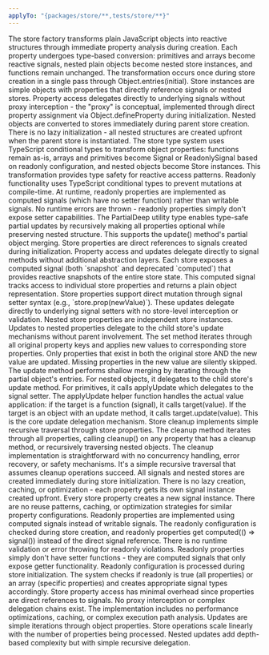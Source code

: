 ```yaml
---
applyTo: "{packages/store/**,tests/store/**}"
---
```


<technical-internals>
  <store-architecture>
    <simple-reactive-proxy>
      <property-transformation>
        The store factory transforms plain JavaScript objects into reactive structures through immediate property analysis during creation. Each property undergoes type-based conversion: primitives and arrays become reactive signals, nested plain objects become nested store instances, and functions remain unchanged. The transformation occurs once during store creation in a single pass through Object.entries(initial).
      </property-transformation>
      <direct-property-delegation>
        Store instances are simple objects with properties that directly reference signals or nested stores. Property access delegates directly to underlying signals without proxy interception - the "proxy" is conceptual, implemented through direct property assignment via Object.defineProperty during initialization.
      </direct-property-delegation>
      <immediate-nested-creation>
        Nested objects are converted to stores immediately during parent store creation. There is no lazy initialization - all nested structures are created upfront when the parent store is instantiated.
      </immediate-nested-creation>
    </simple-reactive-proxy>
    <type-system-integration>
      <conditional-type-mapping>
        The store type system uses TypeScript conditional types to transform object properties: functions remain as-is, arrays and primitives become Signal<T> or ReadonlySignal<T> based on readonly configuration, and nested objects become Store<T> instances. This transformation provides type safety for reactive access patterns.
      </conditional-type-mapping>
      <readonly-type-enforcement>
        Readonly functionality uses TypeScript conditional types to prevent mutations at compile-time. At runtime, readonly properties are implemented as computed signals (which have no setter function) rather than writable signals. No runtime errors are thrown - readonly properties simply don't expose setter capabilities.
      </readonly-type-enforcement>
      <partial-deep-updates>
        The PartialDeep utility type enables type-safe partial updates by recursively making all properties optional while preserving nested structure. This supports the update() method's partial object merging.
      </partial-deep-updates>
    </type-system-integration>
    <signal-integration>
      <direct-signal-delegation>
        Store properties are direct references to signals created during initialization. Property access and updates delegate directly to signal methods without additional abstraction layers.
      </direct-signal-delegation>
      <snapshot-computed-signal>
        Each store exposes a computed signal (both `snapshot` and deprecated `computed`) that provides reactive snapshots of the entire store state. This computed signal tracks access to individual store properties and returns a plain object representation.
      </snapshot-computed-signal>
    </signal-integration>
  </store-architecture>
  <update-mechanisms>
    <direct-property-updates>
      <individual-property-mutation>
        Store properties support direct mutation through signal setter syntax (e.g., `store.prop(newValue)`). These updates delegate directly to underlying signal setters with no store-level interception or validation.
      </individual-property-mutation>
      <nested-property-delegation>
        Nested store properties are independent store instances. Updates to nested properties delegate to the child store's update mechanisms without parent involvement.
      </nested-property-delegation>
    </direct-property-updates>
    <bulk-update-operations>
      <set-method-implementation>
        The set method iterates through all original property keys and applies new values to corresponding store properties. Only properties that exist in both the original store AND the new value are updated. Missing properties in the new value are silently skipped.
      </set-method-implementation>
      <update-method-implementation>
        The update method performs shallow merging by iterating through the partial object's entries. For nested objects, it delegates to the child store's update method. For primitives, it calls applyUpdate which delegates to the signal setter.
      </update-method-implementation>
      <apply-update-helper>
        The applyUpdate helper function handles the actual value application: if the target is a function (signal), it calls target(value). If the target is an object with an update method, it calls target.update(value). This is the core update delegation mechanism.
      </apply-update-helper>
    </bulk-update-operations>
  </update-mechanisms>
  <memory-management>
    <simple-cleanup-system>
      <recursive-cleanup-traversal>
        Store cleanup implements simple recursive traversal through store properties. The cleanup method iterates through all properties, calling cleanup() on any property that has a cleanup method, or recursively traversing nested objects.
      </recursive-cleanup-traversal>
      <no-safety-mechanisms>
        The cleanup implementation is straightforward with no concurrency handling, error recovery, or safety mechanisms. It's a simple recursive traversal that assumes cleanup operations succeed.
      </no-safety-mechanisms>
    </simple-cleanup-system>
    <immediate-resource-creation>
      <no-lazy-initialization>
        All signals and nested stores are created immediately during store initialization. There is no lazy creation, caching, or optimization - each property gets its own signal instance created upfront.
      </no-lazy-initialization>
      <no-reuse-patterns>
        Every store property creates a new signal instance. There are no reuse patterns, caching, or optimization strategies for similar property configurations.
      </no-reuse-patterns>
    </immediate-resource-creation>
  </memory-management>
  <readonly-system>
    <simple-readonly-implementation>
      <computed-signal-approach>
        Readonly properties are implemented using computed signals instead of writable signals. The readonly configuration is checked during store creation, and readonly properties get computed(() => signal()) instead of the direct signal reference.
      </computed-signal-approach>
      <no-runtime-validation>
        There is no runtime validation or error throwing for readonly violations. Readonly properties simply don't have setter functions - they are computed signals that only expose getter functionality.
      </no-runtime-validation>
      <configuration-processing>
        Readonly configuration is processed during store initialization. The system checks if readonly is true (all properties) or an array (specific properties) and creates appropriate signal types accordingly.
      </configuration-processing>
    </simple-readonly-implementation>
  </readonly-system>
  <performance-characteristics>
    <minimal-overhead>
      <direct-delegation>
        Store property access has minimal overhead since properties are direct references to signals. No proxy interception or complex delegation chains exist.
      </direct-delegation>
      <no-optimizations>
        The implementation includes no performance optimizations, caching, or complex execution path analysis. Updates are simple iterations through object properties.
      </no-optimizations>
      <linear-scaling>
        Store operations scale linearly with the number of properties being processed. Nested updates add depth-based complexity but with simple recursive delegation.
      </linear-scaling>
    </minimal-overhead>
  </performance-characteristics>
</technical-internals>